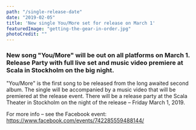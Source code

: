 ```yaml
---
path: "/single-release-date"
date: "2019-02-05"
title: 'New single You/More set for release on March 1'
featuredImage: "getting-the-gear-in-order.jpg"
photoCredit: ""
---
```


### New song "You/More" will be out on all platforms on March 1. Release Party with full live set and music video premiere at Scala in Stockholm on the big night.

"You/More" is the first song to be released from the long awaited second album. The single will be accompanied by a music video that will be premiered at the release event. There will be a release party at the Scala Theater in Stockholm on the night of the release – Friday March 1, 2019.

For more info – see the Facebook event:
https://www.facebook.com/events/742285559488144/